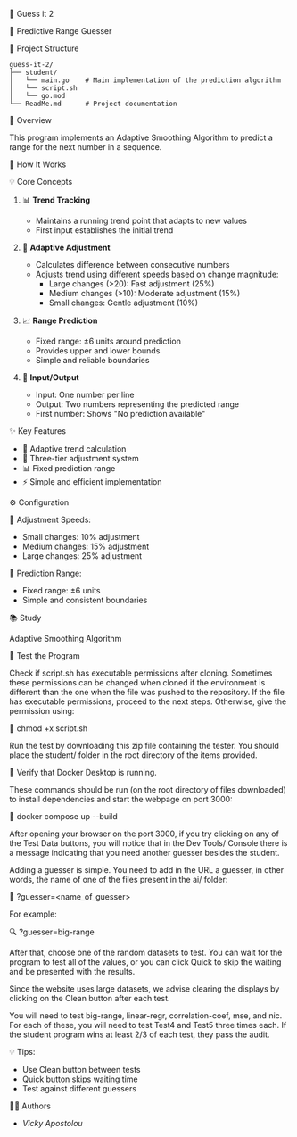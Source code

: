🎯 Guess it 2

🔢 Predictive Range Guesser

📁 Project Structure
```
guess-it-2/
├── student/
│   └── main.go    # Main implementation of the prediction algorithm
│   └── script.sh
│   └── go.mod
└── ReadMe.md      # Project documentation
```

📝 Overview

This program implements an Adaptive Smoothing Algorithm to predict a range for the next number in a sequence.

🧮 How It Works

💡 Core Concepts

1. 📊 **Trend Tracking**
   - Maintains a running trend point that adapts to new values
   - First input establishes the initial trend

2. 🔄 **Adaptive Adjustment**
   - Calculates difference between consecutive numbers
   - Adjusts trend using different speeds based on change magnitude:
     - Large changes (>20): Fast adjustment (25%)
     - Medium changes (>10): Moderate adjustment (15%)
     - Small changes: Gentle adjustment (10%)

3. 📈 **Range Prediction**
   - Fixed range: ±6 units around prediction
   - Provides upper and lower bounds
   - Simple and reliable boundaries

4. 🔄 **Input/Output**
   - Input: One number per line
   - Output: Two numbers representing the predicted range
   - First number: Shows "No prediction available"

✨ Key Features

- 🎯 Adaptive trend calculation
- 🔄 Three-tier adjustment system
- 📊 Fixed prediction range
- ⚡ Simple and efficient implementation

⚙️ Configuration

🔧 Adjustment Speeds:
- Small changes: 10% adjustment
- Medium changes: 15% adjustment
- Large changes: 25% adjustment

📐 Prediction Range:
- Fixed range: ±6 units
- Simple and consistent boundaries

📚 Study

Adaptive Smoothing Algorithm


🧪 Test the Program

Check if script.sh has executable permissions after cloning. Sometimes these permissions can be changed when cloned if the environment is different than the one when the file was pushed to the repository.
If the file has executable permissions, proceed to the next steps. Otherwise, give the permission using:

🔑 chmod +x script.sh

Run the test by downloading this zip file containing the tester. You should place the student/ folder in the root directory of the items provided.

🐳 Verify that Docker Desktop is running.

These commands should be run (on the root directory of files downloaded) to install dependencies and start the webpage on port 3000:

🚀 docker compose up --build

After opening your browser on the port 3000, if you try clicking on any of the Test Data buttons, you will notice that in the Dev Tools/ Console there is a message indicating that you need another guesser besides the student.

Adding a guesser is simple. You need to add in the URL a guesser, in other words, the name of one of the files present in the ai/ folder:

🔗 ?guesser=<name_of_guesser>

For example:

🔍 ?guesser=big-range

After that, choose one of the random datasets to test. You can wait for the program to test all of the values, or you can click Quick to skip the waiting and be presented with the results.

Since the website uses large datasets, we advise clearing the displays by clicking on the Clean button after each test.

You will need to test big-range, linear-regr, correlation-coef, mse, and nic.
For each of these, you will need to test Test4 and Test5 three times each.
If the student program wins at least 2/3 of each test, they pass the audit.

💡 Tips:
- Use Clean button between tests
- Quick button skips waiting time
- Test against different guessers

👩‍💻 Authors
- _Vicky Apostolou_